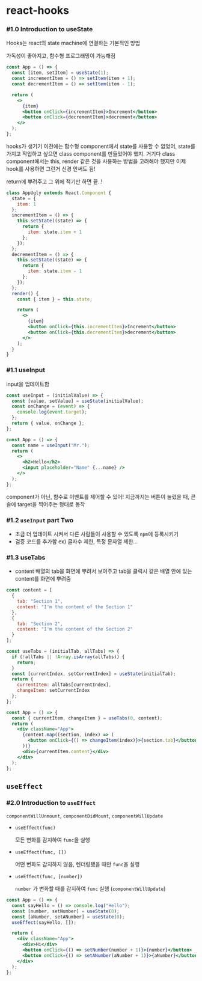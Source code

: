 # react-hooks

### #1.0 Introduction to useState

Hooks는 react의 state machine에 연결하는 기본적인 방법

가독성이 좋아지고, 함수형 프로그래밍이 가능해짐

```jsx
const App = () => {
  const [item, setItem] = useState(1);
  const incrementItem = () => setItem(item + 1);
  const decrementItem = () => setItem(item - 1);

  return (
    <>
      {item}
      <button onClick={incrementItem}>Increment</button>
      <button onClick={decrementItem}>decrement</button>
    </>
  );
};
```

hooks가 생기기 이전에는 함수형 component에서 state를 사용할 수 없었어, state를 가지고 작업하고 싶으면 class component를 만들었어야 했지. 거기다 class component에서는 this, render 같은 것을 사용하는 방법을 고려해야 했지만 이제 hook를 사용하면 그런거 신경 안써도 됨!

return에 뿌려주고 그 위에 적기만 하면 끝..!

```jsx
class AppUgly extends React.Component {
  state = {
    item: 1
  };
  incrementItem = () => {
    this.setState((state) => {
      return {
        item: state.item + 1
      };
    });
  };
  decrementItem = () => {
    this.setState((state) => {
      return {
        item: state.item - 1
      };
    });
  };
  render() {
    const { item } = this.state;

    return (
      <>
        {item}
        <button onClick={this.incrementItem}>Increment</button>
        <button onClick={this.decrementItem}>decrement</button>
      </>
    );
  }
}
```

### #1.1 useInput

input을 업데이트함

```jsx
const useInput = (initialValue) => {
  const [value, setValue] = useState(initialValue);
  const onChange = (event) => {
    console.log(event.target);
  };
  return { value, onChange };
};

const App = () => {
  const name = useInput("Mr.");
  return (
    <>
      <h2>Hello</h2>
      <input placeholder="Name" {...name} />
    </>
  );
};
```

component가 아닌, 함수로 이벤트를 제어할 수 있어! 지금까지는 버튼이 눌렸을 때, 콘솔에 target을 찍어주는 형태로 동작

### #1.2 `useInput` part Two

- 조금 더 업데이트 시켜서 다른 사람들이 사용할 수 있도록 `npm`에 등록시키기
- 검증 코드를 추가함 ex) 글자수 제한, 특정 문자열 제한...

### #1.3 useTabs

- content 배열의 tab을 화면에 뿌려서 보여주고 tab을 클릭시 같은 배열 안에 있는 content를 화면에 뿌려줌

```jsx
const content = [
  {
    tab: "Section 1",
    content: "I'm the content of the Section 1"
  },
  {
    tab: "Section 2",
    content: "I'm the content of the Section 2"
  }
];

const useTabs = (initialTab, allTabs) => {
  if (!allTabs || !Array.isArray(allTabs)) {
    return;
  }
  const [currentIndex, setCurrentIndex] = useState(initialTab);
  return {
    currentItem: allTabs[currentIndex],
    changeItem: setCurrentIndex
  };
};

const App = () => {
  const { currentItem, changeItem } = useTabs(0, content);
  return (
    <div className="App">
      {content.map((section, index) => (
        <button onClick={() => changeItem(index)}>{section.tab}</button>
      ))}
      <div>{currentItem.content}</div>
    </div>
  );
};
```

## `useEffect`

### #2.0 Introduction to `useEffect`

`componentWillUnmount`, `componentDidMount`, `componentWillUpdate`

- `useEffect(func)`

  모든 변화를 감지하여 `func`을 실행

- `useEffect(func, [])`

  어떤 변화도 감지하지 않음, 렌더링됐을 때만 `func`을 실행

- `useEffect(func, [number])`

  `number` 가 변화할 때를 감지하여 `func` 실행 (`componentWillUpdate`)

```jsx
const App = () => {
  const sayHello = () => console.log("Hello");
  const [number, setNumber] = useState(0);
  const [aNumber, setANumber] = useState(0);
  useEffect(sayHello, []);

  return (
    <div className="App">
      <div>Hi</div>
      <button onClick={() => setNumber(number + 1)}>{number}</button>
      <button onClick={() => setANumber(aNumber + 1)}>{aNumber}</button>
    </div>
  );
};
```

